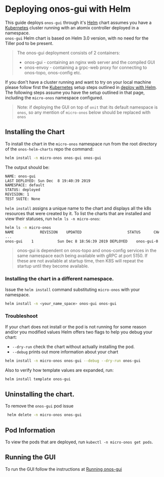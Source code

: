 # Deploying onos-gui with Helm

This guide deploys `onos-gui` through it's [Helm] chart assumes you have a [Kubernetes] cluster running 
with an atomix controller deployed in a namespace.  
`onos-gui` Helm chart is based on Helm 3.0 version, with no need for the Tiller pod to be present.

> The onos-gui deployment consists of 2 containers:
>
> * onos-gui - containing an nginx web server and the compiled GUI
> * onos-envoy - containing a grpc-web proxy for connecting to onos-topo, onos-config etc.

If you don't have a cluster running and want to try on your local machine please follow first 
the [Kubernetes] setup steps outlined in [deploy with Helm](https://docs.onosproject.org/developers/deploy_with_helm/).
The following steps assume you have the setup outlined in that page, including the `micro-onos` namespace configured.

> Note: if deploying the GUI on top of `onit` that its default namespace is `onos`,
> so any mention of `micro-onos` below should be replaced with `onos` 

## Installing the Chart
To install the chart in the `micro-onos` namespace run from the root directory of the `onos-helm-charts` repo the command:
```bash
helm install -n micro-onos onos-gui onos-gui
```
The output should be:
```bash
NAME: onos-gui
LAST DEPLOYED: Sun Dec  8 19:40:39 2019
NAMESPACE: default
STATUS: deployed
REVISION: 1
TEST SUITE: None
```

`helm install` assigns a unique name to the chart and displays all the k8s resources that were
created by it. To list the charts that are installed and view their statuses, run `helm ls -n micro-onos`:

```bash
helm ls -n micro-onos
NAME          	REVISION	UPDATED                 	STATUS  	CHART                    	APP VERSION	NAMESPACE
...
onos-gui	1       	Sun Dec 8 18:56:39 2019	DEPLOYED	onos-gui-0.1.0	        0.1.0      	default
```

> onos-gui is dependent on onos-topo and onos-config services in the same namespace
> each being available with gRPC at port 5150. If these are not available at startup
> time, then K8S will repeat the startup until they become available.

### Installing the chart in a different namespace.

Issue the `helm install` command substituting `micro-onos` with your namespace.
```bash
helm install -n <your_name_space> onos-gui onos-gui
```

### Troubleshoot

If your chart does not install or the pod is not running for some reason and/or
you modified values Helm offers two flags to help you debug your chart:

* `--dry-run` check the chart without actually installing the pod. 
* `--debug` prints out more information about your chart

```bash
helm install -n micro-onos onos-gui --debug --dry-run onos-gui
```

Also to verify how template values are expanded, run:
```bash
helm install template onos-gui
```

## Uninstalling the chart.

To remove the `onos-gui` pod issue
```bash
 helm delete -n micro-onos onos-gui
```
## Pod Information

To view the pods that are deployed, run `kubectl -n micro-onos get pods`.

## Running the GUI
To run the GUI follow the instructions at [Running onos-gui](run.md)

[Helm]: https://helm.sh/
[Kubernetes]: https://kubernetes.io/

